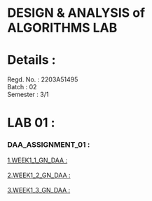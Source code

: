 # DESIGN & ANALYSIS of ALGORITHMS LAB
# Details : 
Regd. No. : 2203A51495 <br>
Batch : 02 <br>
Semester : 3/1 <br>
# LAB 01 :
### DAA_ASSIGNMENT_01 : <br>
[1.WEEK1_1_GN_DAA :](https://colab.research.google.com/drive/1I6Ti3WfRSnYoi3do3SORNN1kqLEQTvlh#scrollTo=aG26UbriaMkq) <br> <br>
[2.WEEK1_2_GN_DAA :](https://colab.research.google.com/drive/1I6Ti3WfRSnYoi3do3SORNN1kqLEQTvlh#scrollTo=aG26UbriaMkq) <br> <br>
[3.WEEK1_3_GN_DAA :](https://colab.research.google.com/drive/1I6Ti3WfRSnYoi3do3SORNN1kqLEQTvlh#scrollTo=aG26UbriaMkq) <br> <br>



